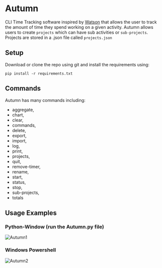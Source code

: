 # Autumn
CLI Time Tracking software inspired by [Watson](https://github.com/TailorDev/Watson) that allows the user to track the amount of time they spend working on a given activity. 
Autumn allows users to create `projects` which can have sub activities or `sub-projects`.
Projects are stored in a .json file called `projects.json`

## Setup
Download or clone the repo using git and install the requirements using:

`pip install -r requirements.txt`

## Commands
Autumn has many commands including:
* aggregate,
* chart,
* clear,
* commands,
* delete,
* export,
* import,
* log,
* print,
* projects,
* quit,
* remove-timer,
* rename,
* start,
* status,
* stop,
* sub-projects,
* totals

## Usage Examples
### Python-Window (run the Autumn.py file)

![Autumn1](https://user-images.githubusercontent.com/63872314/172470869-4e3a9c30-439a-4b1e-818d-04b774c93ca2.gif)

### Windows Powershell

![Autumn2](https://user-images.githubusercontent.com/63872314/172476433-4be3a8d3-c3ef-4a17-b490-2cc1e1a56abb.gif)

